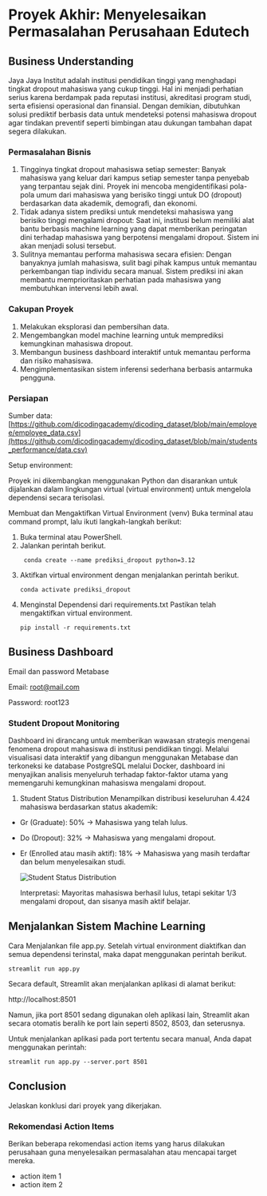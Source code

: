 # Proyek Akhir: Menyelesaikan Permasalahan Perusahaan Edutech

## Business Understanding
Jaya Jaya Institut adalah institusi pendidikan tinggi yang menghadapi tingkat dropout mahasiswa yang cukup tinggi. Hal ini menjadi perhatian serius karena berdampak pada reputasi institusi, akreditasi program studi, serta efisiensi operasional dan finansial. Dengan demikian, dibutuhkan solusi prediktif berbasis data untuk mendeteksi potensi mahasiswa dropout agar tindakan preventif seperti bimbingan atau dukungan tambahan dapat segera dilakukan.

### Permasalahan Bisnis
1. Tingginya tingkat dropout mahasiswa setiap semester: Banyak mahasiswa yang keluar dari kampus setiap semester tanpa penyebab yang terpantau sejak dini. Proyek ini mencoba mengidentifikasi pola-pola umum dari mahasiswa yang berisiko tinggi untuk DO (dropout) berdasarkan data akademik, demografi, dan ekonomi.
2. Tidak adanya sistem prediksi untuk mendeteksi mahasiswa yang berisiko tinggi mengalami dropout: Saat ini, institusi belum memiliki alat bantu berbasis machine learning yang dapat memberikan peringatan dini terhadap mahasiswa yang berpotensi mengalami dropout. Sistem ini akan menjadi solusi tersebut.
3. Sulitnya memantau performa mahasiswa secara efisien: Dengan banyaknya jumlah mahasiswa, sulit bagi pihak kampus untuk memantau perkembangan tiap individu secara manual. Sistem prediksi ini akan membantu memprioritaskan perhatian pada mahasiswa yang membutuhkan intervensi lebih awal.

### Cakupan Proyek
1. Melakukan eksplorasi dan pembersihan data.
2. Mengembangkan model machine learning untuk memprediksi kemungkinan mahasiswa dropout.
3. Membangun business dashboard interaktif untuk memantau performa dan risiko mahasiswa.
4. Mengimplementasikan sistem inferensi sederhana berbasis antarmuka pengguna.

### Persiapan

Sumber data: [https://github.com/dicodingacademy/dicoding_dataset/blob/main/employee/employee_data.csv](https://github.com/dicodingacademy/dicoding_dataset/blob/main/students_performance/data.csv)

Setup environment:

Proyek ini dikembangkan menggunakan Python dan disarankan untuk dijalankan dalam lingkungan virtual (virtual environment) untuk mengelola dependensi secara terisolasi.

Membuat dan Mengaktifkan Virtual Environment (venv) Buka terminal atau command prompt, lalu ikuti langkah-langkah berikut:

1. Buka terminal atau PowerShell.
2. Jalankan perintah berikut.
    ```
     conda create --name prediksi_dropout python=3.12
    ```
3. Aktifkan virtual environment dengan menjalankan perintah berikut.
    ```
    conda activate prediksi_dropout
    ```
4. Menginstal Dependensi dari requirements.txt Pastikan telah mengaktifkan virtual environment.
    ```
    pip install -r requirements.txt
    ```

## Business Dashboard
Email dan password Metabase

Email: root@mail.com

Password: root123

### Student Dropout Monitoring
Dashboard ini dirancang untuk memberikan wawasan strategis mengenai fenomena dropout mahasiswa di institusi pendidikan tinggi. Melalui visualisasi data interaktif yang dibangun menggunakan Metabase dan terkoneksi ke database PostgreSQL melalui Docker, dashboard ini menyajikan analisis menyeluruh terhadap faktor-faktor utama yang memengaruhi kemungkinan mahasiswa mengalami dropout.

1. Student Status Distribution
Menampilkan distribusi keseluruhan 4.424 mahasiswa berdasarkan status akademik:
- Gr (Graduate): 50% → Mahasiswa yang telah lulus.
- Do (Dropout): 32% → Mahasiswa yang mengalami dropout.
- Er (Enrolled atau masih aktif): 18% → Mahasiswa yang masih terdaftar dan belum menyelesaikan studi.

  ![Student Status Distribution]([assets/dashboard-prediksi.png](https://github.com/Rahmat-Ramadhan15/jji-dropout-predictor/blob/1a20a8a0fcda74cb3e05cfff7f502fd5e77fc6a4/assets/student-status-distribution.png))

  Interpretasi: Mayoritas mahasiswa berhasil lulus, tetapi sekitar 1/3 mengalami dropout, dan sisanya masih aktif belajar.

## Menjalankan Sistem Machine Learning
Cara Menjalankan file app.py. Setelah virtual environment diaktifkan dan semua dependensi terinstal, maka dapat menggunakan perintah berikut.
  ```
  streamlit run app.py
  ```
  Secara default, Streamlit akan menjalankan aplikasi di alamat berikut:
   
  http://localhost:8501
   
  Namun, jika port 8501 sedang digunakan oleh aplikasi lain, Streamlit akan secara otomatis beralih ke port lain seperti 8502, 8503, dan seterusnya.
   
  Untuk menjalankan aplikasi pada port tertentu secara manual, Anda dapat menggunakan perintah:
  ```
  streamlit run app.py --server.port 8501
  ```

## Conclusion
Jelaskan konklusi dari proyek yang dikerjakan.

### Rekomendasi Action Items
Berikan beberapa rekomendasi action items yang harus dilakukan perusahaan guna menyelesaikan permasalahan atau mencapai target mereka.
- action item 1
- action item 2
